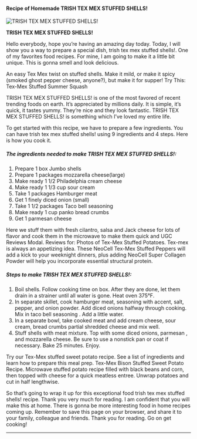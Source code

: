             

#### Recipe of Homemade TRISH TEX MEX STUFFED SHELLS!

![TRISH TEX MEX STUFFED SHELLS!](https://img-global.cpcdn.com/recipes/4653158238781440/751x532cq70/trish-tex-mex-stuffed-shells-recipe-main-photo.jpg)

**TRISH TEX MEX STUFFED SHELLS!**

Hello everybody, hope you’re having an amazing day today. Today, I will show you a way to prepare a special dish, trish tex mex stuffed shells!. One of my favorites food recipes. For mine, I am going to make it a little bit unique. This is gonna smell and look delicious.

An easy Tex Mex twist on stuffed shells. Make it mild, or make it spicy (smoked ghost pepper cheese, anyone?), but make it for supper! Try This: Tex-Mex Stuffed Summer Squash

TRISH TEX MEX STUFFED SHELLS! is one of the most favored of recent trending foods on earth. It’s appreciated by millions daily. It is simple, it’s quick, it tastes yummy. They’re nice and they look fantastic. TRISH TEX MEX STUFFED SHELLS! is something which I’ve loved my entire life.

To get started with this recipe, we have to prepare a few ingredients. You can have trish tex mex stuffed shells! using 9 ingredients and 4 steps. Here is how you cook it.

##### The ingredients needed to make TRISH TEX MEX STUFFED SHELLS!:

1.  Prepare 1 box Jumbo shells
2.  Prepare 1 packages mozzarella cheese(large)
3.  Make ready 1 1/2 Philadelphia cream cheese
4.  Make ready 1 1/3 cup sour cream
5.  Take 1 packages Hamburger meat
6.  Get 1 finely diced onion (small)
7.  Take 1 1/2 packages Taco bell seasoning
8.  Make ready 1 cup panko bread crumbs
9.  Get 1 parmesan cheese

Here we stuff them with fresh cilantro, salsa and Jack cheese for lots of flavor and cook them in the microwave to make them quick and UGC Reviews Modal. Reviews for: Photos of Tex-Mex Stuffed Potatoes. Tex-mex is always an appetizing idea. These NeoCell Tex-Mex Stuffed Peppers will add a kick to your weeknight dinners, plus adding NeoCell Super Collagen Powder will help you incorporate essential structural protein.

##### Steps to make TRISH TEX MEX STUFFED SHELLS!:

1.  Boil shells. Follow cooking time on box. After they are done, let them drain in a strainer until all water is gone. Heat oven 375°F.
2.  In separate skillet, cook hamburger meat, seasoning with accent, salt, pepper, and onion powder. Add diced onions halfway through cooking. Mix in taco bell seasoning . Add a little water.
3.  In a separate bowl, take cooked meat and add cream cheese, sour cream, bread crumbs partial shredded cheese and mix well.
4.  Stuff shells with meat mixture. Top with some diced onions, parmesan , and mozzarella cheese. Be sure to use a nonstick pan or coat if necessary. Bake 25 minutes. Enjoy.

Try our Tex-Mex stuffed sweet potato recipe. See a list of ingredients and learn how to prepare this meal prep. Tex-Mex Bison Stuffed Sweet Potato Recipe. Microwave stuffed potato recipe filled with black beans and corn, then topped with cheese for a quick meatless entree. Unwrap potatoes and cut in half lengthwise.

So that’s going to wrap it up for this exceptional food trish tex mex stuffed shells! recipe. Thank you very much for reading. I am confident that you will make this at home. There is gonna be more interesting food in home recipes coming up. Remember to save this page on your browser, and share it to your family, colleague and friends. Thank you for reading. Go on get cooking!

* * *